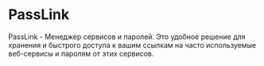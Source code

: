 # PassLink
PassLink - Менеджер сервисов и паролей. Это удобное решение для хранения и быстрого доступа к вашим ссылкам на часто используемые веб-сервисы и паролям от этих сервисов.
